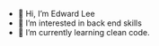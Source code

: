 - 👋 Hi, I’m Edward Lee
- 👀 I’m interested in back end skills
- 🌱 I’m currently learning clean code.

<!---
edwardlee23/edwardlee23 is a ✨ special ✨ repository because its `README.md` (this file) appears on your GitHub profile.
You can click the Preview link to take a look at your changes.
--->
